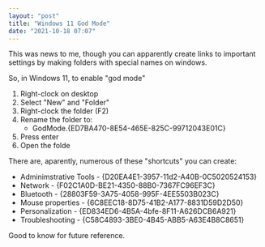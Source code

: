 ```yaml
---
layout: "post"
title: "Windows 11 God Mode"
date: "2021-10-18 07:07"
---
```

This was news to me, though you can apparently create links to important settings by making folders with special names on windows.

So, in Windows 11, to enable "god mode"

1. Right-clock on desktop
2. Select "New" and "Folder"
3. Right-clock the folder (F2)
4. Rename the folder to: 
   - GodMode.{ED7BA470-8E54-465E-825C-99712043E01C} 
5. Press enter
6. Open the folde

There are, aparently, numerous of these "shortcuts" you can create:
- Adminimstrative Tools - {D20EA4E1-3957-11d2-A40B-0C5020524153}
- Network - {F02C1A0D-BE21-4350-88B0-7367FC96EF3C}
- Bluetooth - {28803F59-3A75-4058-995F-4EE5503B023C}
- Mouse properties - {6C8EEC18-8D75-41B2-A177-8831D59D2D50}
- Personalization - {ED834ED6-4B5A-4bfe-8F11-A626DCB6A921}
- Troubleshooting - {C58C4893-3BE0-4B45-ABB5-A63E4B8C8651}

Good to know for future reference.